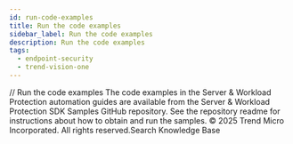 ```yaml
---
id: run-code-examples
title: Run the code examples
sidebar_label: Run the code examples
description: Run the code examples
tags:
  - endpoint-security
  - trend-vision-one
---
```


/*<![CDATA[*/ $('#title').html($('meta[name=map-description]').attr('content')); /*]]>*/ Run the code examples The code examples in the Server & Workload Protection automation guides are available from the Server & Workload Protection SDK Samples GitHub repository. See the repository readme for instructions about how to obtain and run the samples. © 2025 Trend Micro Incorporated. All rights reserved.Search Knowledge Base